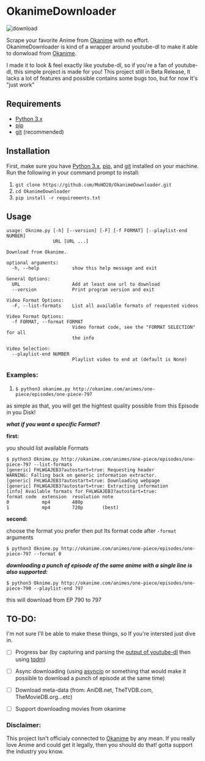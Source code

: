 # OkanimeDownloader

![download](https://user-images.githubusercontent.com/12420351/28639919-96da7642-7252-11e7-90e5-9a52fbb10c82.png)


Scrape your favorite Anime from [Okanime](http://okanime.com/) with no effort. OkanimeDownloader is kind of a wrapper around youtube-dl to make it able to donwload from [Okanime](http://okanime.com/).

I made it to look & feel exactly like youtube-dl, so if you're a fan of youtube-dl, this simple project is made for you! 
This project still in Beta Release, It lacks a lot of features and possible contains some bugs too, but for now It's "just work"

## Requirements
* [Python 3.x](https://www.python.org/downloads/)
* [pip](https://pip.pypa.io/en/stable/installing/)
* [git](https://git-scm.com/book/en/v2/Getting-Started-Installing-Git) (recommended) 

## Installation
First, make sure you have [Python 3.x](https://www.python.org/downloads/), [pip](https://pip.pypa.io/en/stable/installing/), and [git](https://git-scm.com/book/en/v2/Getting-Started-Installing-Git) installed on your machine.
Run the following in your command prompt to install:

1. `git clone https://github.com/MoHD20/OkanimeDownloader.git`
2. `cd OkanimeDownloader` 
2. `pip install -r requirements.txt`

## Usage
```
usage: Oknime.py [-h] [--version] [-F] [-f FORMAT] [--playlist-end NUMBER]
                 URL [URL ...]

Download from Okanime.

optional arguments:
  -h, --help            show this help message and exit

General Options:
  URL                   Add at least one url to download
  --version             Print program version and exit

Video Format Options:
  -F, --list-formats    List all available formats of requested videos

Video Format Options:
  -f FORMAT, --format FORMAT
                        Video format code, see the "FORMAT SELECTION" for all
                        the info

Video Selection:
  --playlist-end NUMBER
                        Playlist video to end at (default is None)

```

### Examples:
1. `$ python3 okanime.py http://okanime.com/animes/one-piece/episodes/one-piece-797`

as simple as that, you will get the hightest quality possible from this Episode in you Disk!

***what if you want a specific Format?***

**first:**

you should list available Formats

```
$ python3 Oknime.py http://okanime.com/animes/one-piece/episodes/one-piece-797 --list-formats
[generic] FHLWGAJEB3?autostart=true: Requesting header
WARNING: Falling back on generic information extractor.
[generic] FHLWGAJEB3?autostart=true: Downloading webpage
[generic] FHLWGAJEB3?autostart=true: Extracting information
[info] Available formats for FHLWGAJEB3?autostart=true:
format code  extension  resolution note
0            mp4        480p       
1            mp4        720p       (best)
```

**second:**

choose the format you prefer then put Its format code after `-format` arguments

`$ python3 Oknime.py http://okanime.com/animes/one-piece/episodes/one-piece-797 --format 0`

***downloading a punch of episode of the same anime with a single line is also supported:***

`$ python3 Oknime.py http://okanime.com/animes/one-piece/episodes/one-piece-790 --playlist-end 797`

this will download from EP 790 to 797

## TO-DO:

I'm not sure I'll be able to make these things, so If you're intersted just dive in.

- [ ] Progress bar (by capturing and parsing the [output of youtube-dl](https://github.com/rg3/youtube-dl#embedding-youtube-dl) then using [tqdm](https://github.com/tqdm/tqdm))

- [ ] Async downloading (using [asyncio](https://docs.python.org/3/library/asyncio.html) or something that would make it possible to download a punch of episode at the same time)

- [ ] Download meta-data (from: AniDB.net, TheTVDB.com, TheMovieDB.org...etc)
- [ ] Support downloading movies from okanime

### Disclaimer: 

This project Isn't officialy connected to [Okanime](http://okanime.com/) by any mean. If you really love Anime and could get it legally, then you should do that! gotta support the industry you know.
